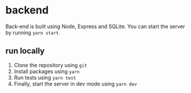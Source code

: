 # backend

Back-end is built using Node, Express and SQLite. You can start the server by
running `yarn start`.

## run locally

1. Clone the repository using `git`
2. Install packages using `yarn`
3. Run tests using `yarn test`
4. Finally, start the server in dev mode using `yarn dev`

